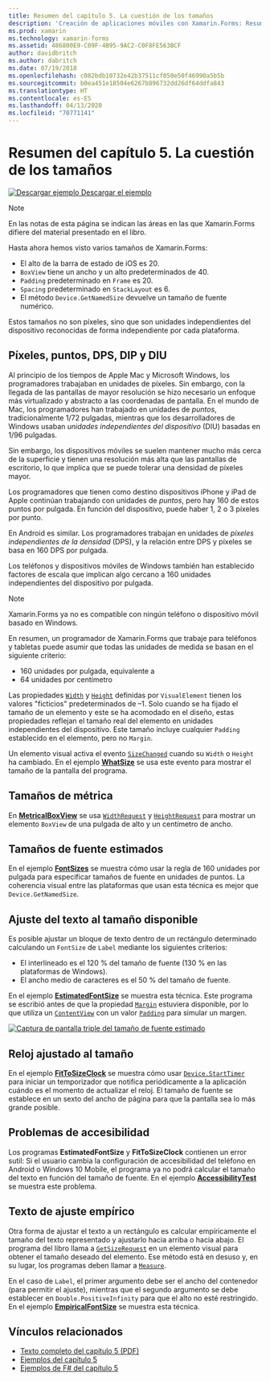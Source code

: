 ```yaml
---
title: Resumen del capítulo 5. La cuestión de los tamaños
description: 'Creación de aplicaciones móviles con Xamarin.Forms: Resumen del capítulo 5. La cuestión de los tamaños'
ms.prod: xamarin
ms.technology: xamarin-forms
ms.assetid: 486800E9-C09F-4B95-9AC2-C0F8FE563BCF
author: davidbritch
ms.author: dabritch
ms.date: 07/19/2018
ms.openlocfilehash: c082bdb10732e42b37511cf050e50f46990a5b5b
ms.sourcegitcommit: b0ea451e18504e6267b896732dd26df64ddfa843
ms.translationtype: HT
ms.contentlocale: es-ES
ms.lasthandoff: 04/13/2020
ms.locfileid: "70771141"
---
```

# <a name="summary-of-chapter-5-dealing-with-sizes"></a>Resumen del capítulo 5. La cuestión de los tamaños

[![Descargar ejemplo](~/media/shared/download.png) Descargar el ejemplo](https://github.com/xamarin/xamarin-forms-book-samples/tree/master/Chapter05)

> [!NOTE]
> En las notas de esta página se indican las áreas en las que Xamarin.Forms difiere del material presentado en el libro.

Hasta ahora hemos visto varios tamaños de Xamarin.Forms:

- El alto de la barra de estado de iOS es 20.
- `BoxView` tiene un ancho y un alto predeterminados de 40.
- `Padding` predeterminado en `Frame` es 20.
- `Spacing` predeterminado en `StackLayout` es 6.
- El método `Device.GetNamedSize` devuelve un tamaño de fuente numérico.

Estos tamaños no son píxeles, sino que son unidades independientes del dispositivo reconocidas de forma independiente por cada plataforma.

## <a name="pixels-points-dps-dips-and-dius"></a>Píxeles, puntos, DPS, DIP y DIU

Al principio de los tiempos de Apple Mac y Microsoft Windows, los programadores trabajaban en unidades de píxeles. Sin embargo, con la llegada de las pantallas de mayor resolución se hizo necesario un enfoque más virtualizado y abstracto a las coordenadas de pantalla. En el mundo de Mac, los programadores han trabajado en unidades de *puntos*, tradicionalmente 1/72 pulgadas, mientras que los desarrolladores de Windows usaban *unidades independientes del dispositivo* (DIU) basadas en 1/96 pulgadas.

Sin embargo, los dispositivos móviles se suelen mantener mucho más cerca de la superficie y tienen una resolución más alta que las pantallas de escritorio, lo que implica que se puede tolerar una densidad de píxeles mayor.

Los programadores que tienen como destino dispositivos iPhone y iPad de Apple continúan trabajando con unidades de *puntos*, pero hay 160 de estos puntos por pulgada. En función del dispositivo, puede haber 1, 2 o 3 píxeles por punto.

En Android es similar. Los programadores trabajan en unidades de *píxeles independientes de la densidad* (DPS), y la relación entre DPS y píxeles se basa en 160 DPS por pulgada.

Los teléfonos y dispositivos móviles de Windows también han establecido factores de escala que implican algo cercano a 160 unidades independientes del dispositivo por pulgada.

> [!NOTE]
> Xamarin.Forms ya no es compatible con ningún teléfono o dispositivo móvil basado en Windows.

En resumen, un programador de Xamarin.Forms que trabaje para teléfonos y tabletas puede asumir que todas las unidades de medida se basan en el siguiente criterio:

- 160 unidades por pulgada, equivalente a
- 64 unidades por centímetro

Las propiedades [`Width`](xref:Xamarin.Forms.VisualElement.Width) y [`Height`](xref:Xamarin.Forms.VisualElement.Height) definidas por `VisualElement` tienen los valores "ficticios" predeterminados de &ndash;1. Solo cuando se ha fijado el tamaño de un elemento y este se ha acomodado en el diseño, estas propiedades reflejan el tamaño real del elemento en unidades independientes del dispositivo. Este tamaño incluye cualquier `Padding` establecido en el elemento, pero no `Margin`.

Un elemento visual activa el evento [`SizeChanged`](xref:Xamarin.Forms.VisualElement.SizeChanged) cuando su `Width` o `Height` ha cambiado. En el ejemplo [**WhatSize**](https://github.com/xamarin/xamarin-forms-book-samples/tree/master/Chapter05/WhatSize) se usa este evento para mostrar el tamaño de la pantalla del programa.

## <a name="metrical-sizes"></a>Tamaños de métrica

En [**MetricalBoxView**](https://github.com/xamarin/xamarin-forms-book-samples/tree/master/Chapter05/MetricalBoxView) se usa [`WidthRequest`](xref:Xamarin.Forms.VisualElement.WidthRequest) y [`HeightRequest`](xref:Xamarin.Forms.VisualElement.HeightRequest) para mostrar un elemento `BoxView` de una pulgada de alto y un centímetro de ancho.

## <a name="estimated-font-sizes"></a>Tamaños de fuente estimados

En el ejemplo [**FontSizes**](https://github.com/xamarin/xamarin-forms-book-samples/tree/master/Chapter05/FontSizes) se muestra cómo usar la regla de 160 unidades por pulgada para especificar tamaños de fuente en unidades de puntos. La coherencia visual entre las plataformas que usan esta técnica es mejor que `Device.GetNamedSize`.

## <a name="fitting-text-to-available-size"></a>Ajuste del texto al tamaño disponible

Es posible ajustar un bloque de texto dentro de un rectángulo determinado calculando un `FontSize` de `Label` mediante los siguientes criterios:

- El interlineado es el 120 % del tamaño de fuente (130 % en las plataformas de Windows).
- El ancho medio de caracteres es el 50 % del tamaño de fuente.

En el ejemplo [**EstimatedFontSize**](https://github.com/xamarin/xamarin-forms-book-samples/tree/master/Chapter05/EstimatedFontSize) se muestra esta técnica. Este programa se escribió antes de que la propiedad [`Margin`](xref:Xamarin.Forms.View.Margin) estuviera disponible, por lo que utiliza un [`ContentView`](xref:Xamarin.Forms.ContentView) con un valor [`Padding`](xref:Xamarin.Forms.Layout.Padding) para simular un margen.

[![Captura de pantalla triple del tamaño de fuente estimado](images/ch05fg07-small.png "Ajuste de texto al tamaño disponible")](images/ch05fg07-large.png#lightbox "Ajuste de texto al tamaño disponible")

## <a name="a-fit-to-size-clock"></a>Reloj ajustado al tamaño

En el ejemplo [**FitToSizeClock**](https://github.com/xamarin/xamarin-forms-book-samples/tree/master/Chapter05/FitToSizeClock) se muestra cómo usar [`Device.StartTimer`](xref:Xamarin.Forms.Device.StartTimer(System.TimeSpan,System.Func{System.Boolean})) para iniciar un temporizador que notifica periódicamente a la aplicación cuándo es el momento de actualizar el reloj. El tamaño de fuente se establece en un sexto del ancho de página para que la pantalla sea lo más grande posible.

## <a name="accessibility-issues"></a>Problemas de accesibilidad

Los programas **EstimatedFontSize** y **FitToSizeClock** contienen un error sutil: Si el usuario cambia la configuración de accesibilidad del teléfono en Android o Windows 10 Mobile, el programa ya no podrá calcular el tamaño del texto en función del tamaño de fuente. En el ejemplo [**AccessibilityTest**](https://github.com/xamarin/xamarin-forms-book-samples/tree/master/Chapter05/AccessibilityTest) se muestra este problema.

## <a name="empirically-fitting-text"></a>Texto de ajuste empírico

Otra forma de ajustar el texto a un rectángulo es calcular empíricamente el tamaño del texto representado y ajustarlo hacia arriba o hacia abajo. El programa del libro llama a [`GetSizeRequest`](xref:Xamarin.Forms.VisualElement.GetSizeRequest(System.Double,System.Double)) en un elemento visual para obtener el tamaño deseado del elemento. Ese método está en desuso y, en su lugar, los programas deben llamar a [`Measure`](xref:Xamarin.Forms.VisualElement.Measure(System.Double,System.Double,Xamarin.Forms.MeasureFlags)).

En el caso de `Label`, el primer argumento debe ser el ancho del contenedor (para permitir el ajuste), mientras que el segundo argumento se debe establecer en `Double.PositiveInfinity` para que el alto no esté restringido. En el ejemplo [**EmpiricalFontSize**](https://github.com/xamarin/xamarin-forms-book-samples/tree/master/Chapter05/EmpiricalFontSize) se muestra esta técnica.

## <a name="related-links"></a>Vínculos relacionados

- [Texto completo del capítulo 5 (PDF)](https://download.xamarin.com/developer/xamarin-forms-book/XamarinFormsBook-Ch05-Apr2016.pdf)
- [Ejemplos del capítulo 5](https://github.com/xamarin/xamarin-forms-book-samples/tree/master/Chapter05)
- [Ejemplos de F# del capítulo 5](https://github.com/xamarin/xamarin-forms-book-samples/tree/master/Chapter05/FS)
